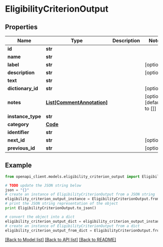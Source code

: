 # EligibilityCriterionOutput


## Properties
Name | Type | Description | Notes
------------ | ------------- | ------------- | -------------
**id** | **str** |  | 
**name** | **str** |  | 
**label** | **str** |  | [optional] 
**description** | **str** |  | [optional] 
**text** | **str** |  | 
**dictionary_id** | **str** |  | [optional] 
**notes** | [**List[CommentAnnotation]**](CommentAnnotation.md) |  | [optional] [default to []]
**instance_type** | **str** |  | 
**category** | [**Code**](Code.md) |  | 
**identifier** | **str** |  | 
**next_id** | **str** |  | [optional] 
**previous_id** | **str** |  | [optional] 

## Example

```python
from openapi_client.models.eligibility_criterion_output import EligibilityCriterionOutput

# TODO update the JSON string below
json = "{}"
# create an instance of EligibilityCriterionOutput from a JSON string
eligibility_criterion_output_instance = EligibilityCriterionOutput.from_json(json)
# print the JSON string representation of the object
print EligibilityCriterionOutput.to_json()

# convert the object into a dict
eligibility_criterion_output_dict = eligibility_criterion_output_instance.to_dict()
# create an instance of EligibilityCriterionOutput from a dict
eligibility_criterion_output_from_dict = EligibilityCriterionOutput.from_dict(eligibility_criterion_output_dict)
```
[[Back to Model list]](../README.md#documentation-for-models) [[Back to API list]](../README.md#documentation-for-api-endpoints) [[Back to README]](../README.md)


